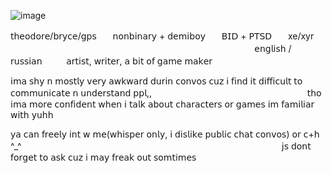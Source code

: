 ![image](https://github.com/user-attachments/assets/8142a54d-0ef7-4655-b393-1e0908e0dfdf)

𝗍𝗁𝖾𝗈𝖽𝗈𝗋𝖾/𝖻𝗋𝗒𝖼𝖾/𝗀𝗉𝗌ㅤㅤ𝗇𝗈𝗇𝖻𝗂𝗇𝖺𝗋𝗒 + 𝖽𝖾𝗆𝗂𝖻𝗈𝗒ㅤㅤ𝖡𝖨𝖣 + 𝖯𝖳𝖲𝖣ㅤㅤxe/xyrㅤㅤㅤㅤㅤㅤㅤㅤㅤㅤㅤㅤㅤㅤㅤㅤㅤㅤㅤㅤㅤㅤㅤㅤㅤㅤㅤㅤㅤㅤㅤ
𝖾𝗇𝗀𝗅𝗂𝗌𝗁 / 𝗋𝗎𝗌𝗌𝗂𝖺𝗇ㅤㅤㅤ𝖺𝗋𝗍𝗂𝗌𝗍, 𝗐𝗋𝗂𝗍𝖾𝗋, 𝖺 𝖻𝗂𝗍 𝗈𝖿 𝗀𝖺𝗆𝖾 𝗆𝖺𝗄𝖾𝗋

𝗂𝗆𝖺 𝗌𝗁𝗒 𝗇 𝗆𝗈𝗌𝗍𝗅𝗒 𝗏𝖾𝗋𝗒 𝖺𝗐𝗄𝗐𝖺𝗋𝖽 𝖽𝗎𝗋𝗂𝗇 𝖼𝗈𝗇𝗏𝗈𝗌 𝖼𝗎𝗓 𝗂 𝖿𝗂𝗇𝖽 𝗂𝗍 𝖽𝗂𝖿𝖿𝗂𝖼𝗎𝗅𝗍 𝗍𝗈 𝖼𝗈𝗆𝗆𝗎𝗇𝗂𝖼𝖺𝗍𝖾 𝗇 𝗎𝗇𝖽𝖾𝗋𝗌𝗍𝖺𝗇𝖽 𝗉𝗉𝗅,,ㅤㅤㅤㅤㅤㅤㅤㅤㅤㅤㅤㅤㅤㅤㅤㅤㅤㅤㅤ
𝗍𝗁𝗈 𝗂𝗆𝖺 𝗆𝗈𝗋𝖾 𝖼𝗈𝗇𝖿𝗂𝖽𝖾𝗇𝗍 𝗐𝗁𝖾𝗇 𝗂 𝗍𝖺𝗅𝗄 𝖺𝖻𝗈𝗎𝗍 𝖼𝗁𝖺𝗋𝖺𝖼𝗍𝖾𝗋𝗌 𝗈𝗋 𝗀𝖺𝗆𝖾𝗌 𝗂𝗆 𝖿𝖺𝗆𝗂𝗅𝗂𝖺𝗋 𝗐𝗂𝗍𝗁 𝗒𝗎𝗁𝗁

𝗒𝖺 𝖼𝖺𝗇 𝖿𝗋𝖾𝖾𝗅𝗒 𝗂𝗇𝗍 𝗐 𝗆𝖾(𝗐𝗁𝗂𝗌𝗉𝖾𝗋 𝗈𝗇𝗅𝗒, 𝗂 𝖽𝗂𝗌𝗅𝗂𝗄𝖾 𝗉𝗎𝖻𝗅𝗂𝖼 𝖼𝗁𝖺𝗍 𝖼𝗈𝗇𝗏𝗈𝗌) 𝗈𝗋 𝖼+𝗁 ^_^ㅤㅤㅤㅤㅤㅤㅤㅤㅤㅤㅤㅤㅤㅤㅤㅤㅤㅤㅤㅤㅤㅤㅤㅤㅤㅤㅤㅤㅤㅤㅤㅤ
𝗃𝗌 𝖽𝗈𝗇𝗍 𝖿𝗈𝗋𝗀𝖾𝗍 𝗍𝗈 𝖺𝗌𝗄 𝖼𝗎𝗓 𝗂 𝗆𝖺𝗒 𝖿𝗋𝖾𝖺𝗄 𝗈𝗎𝗍 𝗌𝗈𝗆𝗍𝗂𝗆𝖾𝗌
